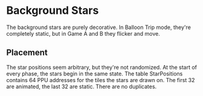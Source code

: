 # Background Stars

The background stars are purely decorative. In Balloon Trip mode, they're completely static, but in Game A and B they flicker and move.

## Placement

The star positions seem arbitrary, but they're not randomized. At the start of every phase, the stars begin in the same state. The table StarPositions contains 64 PPU addresses for the tiles the stars are drawn on. The first 32 are animated, the last 32 are static. There are no duplicates.